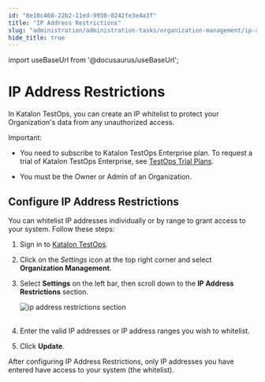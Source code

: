 ```yaml
---
id: "8e10c460-22b2-11ed-9930-0242fe3e4a3f"
title: "IP Address Restrictions"
slug: "administration/administration-tasks/organization-management/ip-address-restrictions"
hide_title: true
---
```

import useBaseUrl from '@docusaurus/useBaseUrl';


# <a id="id" class="anchor_top_offset"/><a id="ariaid-title1" class="anchor_top_offset"/>IP Address Restrictions

<p xmlns="http://www.w3.org/1999/xhtml" className="p">In Katalon TestOps, you can create an IP whitelist to protect   your Organization's data from any unauthorized access.</p> 
<div xmlns="http://www.w3.org/1999/xhtml" className="note important note_important"><span className="note__title">Important:</span> 
  <ul className="ul"><li className="li">
      <p className="p">You need to subscribe to Katalon TestOps Enterprise plan. To
        request a trial of Katalon TestOps Enterprise, see <a className="xref" href="/administration/katalon-platform-packages/katalon-platform-trial-plans">TestOps
          Trial Plans</a>.</p>
    </li><li className="li">
      <p className="p">You must be the Owner or Admin of an Organization.</p>
    </li></ul>
</div>
    

## <a id="id_1" class="anchor_top_offset"/>Configure IP Address Restrictions

    
      
<p xmlns="http://www.w3.org/1999/xhtml" className="p">You can whitelist IP addresses individually or by range to grant   access to your system. Follow these steps:</p> 
      
<ol xmlns="http://www.w3.org/1999/xhtml" className="ol">   <li className="li">     <p className="p">Sign in to <a className="xref j-external-link" href="https://testops.katalon.io/login" target="_blank">Katalon         TestOps</a>.</p>   </li>   <li className="li">     <p className="p">Click on the <em className="ph i">Settings</em> icon at the top right corner and       select <strong className="ph b">Organization Management</strong>.</p>   </li>   <li className="li">     <p className="p">Select <strong className="ph b">Settings</strong> on the left bar, then scroll       down to the <strong className="ph b">IP Address Restrictions</strong> section.</p>     <p className="p">       <img className="image" src={useBaseUrl("https://github.com/katalon-studio/docs-images/raw/master/katalon-analytics/docs/testops-revamp-aug-ip-whitelist-setting/ip-address-restrictions-section.png")} alt="ip address restrictions section" /><br /><br />     </p>   </li>   <li className="li">     <p className="p">Enter the valid IP addresses or IP address ranges you wish to       whitelist.</p>   </li>   <li className="li">     <p className="p">Click <strong className="ph b">Update</strong>.</p>   </li> </ol> 
      
<p xmlns="http://www.w3.org/1999/xhtml" className="p">After configuring IP Address Restrictions, only IP addresses you   have entered have access to your system (the whitelist).</p> 
    
  
